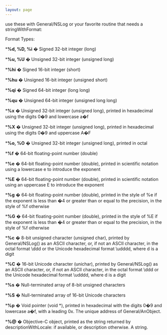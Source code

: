 ```yaml
---
layout: page
---
```


use these with General/NSLog or your favorite routine that needs a stringWithFormat:

Format Types:

***%d, %D, %i** � Signed 32-bit integer (long)

***%u, %U** � Unsigned 32-bit integer (unsigned long)

***%hi** � Signed 16-bit integer (short)

***%hu** � Unsigned 16-bit integer (unsigned short)

***%qi** � Signed 64-bit integer (long long)

***%qu** � Unsigned 64-bit integer (unsigned long long)

***%x** � Unsigned 32-bit integer (unsigned long), printed in hexadecimal using the digits 0�9 and lowercase a�f

***%X** � Unsigned 32-bit integer (unsigned long), printed in hexadecimal using the digits 0�9 and uppercase A�F

***%o, %O** � Unsigned 32-bit integer (unsigned long), printed in octal

***%f** � 64-bit floating-point number (double)

***%e** � 64-bit floating-point number (double), printed in scientific notation using a lowercase e to introduce the exponent

***%E** � 64-bit floating-point number (double), printed in scientific notation using an uppercase E to introduce the exponent

***%g** � 64-bit floating-point number (double), printed in the style of %e if the exponent is less than �4 or greater than or equal to the precision, in the style of %f otherwise

***%G** � 64-bit floating-point number (double), printed in the style of %E if the exponent is less than �4 or greater than or equal to the precision, in the style of %f otherwise

***%c** � 8-bit unsigned character (unsigned char), printed by General/NSLog() as an ASCII character, or, if not an ASCII character, in the octal format \\ddd or the Unicode hexadecimal format \\udddd, where d is a digit

***%C** � 16-bit Unicode character (unichar), printed by General/NSLog() as an ASCII character, or, if not an ASCII character, in the octal format \\ddd or the Unicode hexadecimal format \\udddd, where d is a digit

***%s** � Null-terminated array of 8-bit unsigned characters

***%S** � Null-terminated array of 16-bit Unicode characters

***%p** � Void pointer (void *), printed in hexadecimal with the digits 0�9 and lowercase a�f, with a leading 0x. The unique address of General/AnObject.

***%@** � Objective-C object, printed as the string returned by descriptionWithLocale: if available, or description otherwise. A string.